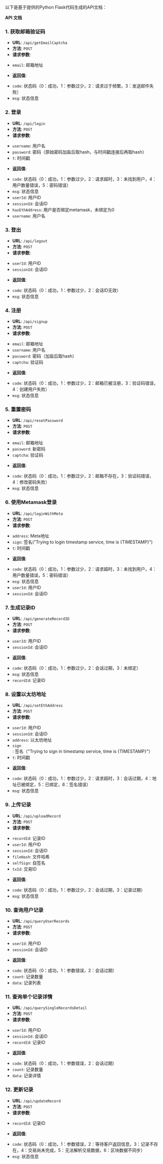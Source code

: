 以下是基于提供的Python Flask代码生成的API文档：

**API 文档**

### 1. 获取邮箱验证码

* **URL**: `/api/getEmailCaptcha`
* **方法**: `POST`
* **请求参数**:
 + `email`: 邮箱地址
* **返回值**:
 + `code`: 状态码（0：成功，1：参数过少，2：请求过于频繁，3：发送邮件失败）
 + `msg`: 状态信息

### 2. 登录

* **URL**: `/api/login`
* **方法**: `POST`
* **请求参数**:
 + `username`: 用户名
 + `password`: 密码（原始密码加盐后取hash，与时间戳连接后再取hash）
 + `t`: 时间戳
* **返回值**:
 + `code`: 状态码（0：成功，1：参数过少，2：请求超时，3：未找到用户，4：用户数量错误，5：密码错误）
 + `msg`: 状态信息
 + `userId`: 用户ID
 + `sessionId`: 会话ID
 + `hasEthAddress`: 用户是否绑定metamask，未绑定为0
 + `username`: 用户名

### 3. 登出

* **URL**: `/api/logout`
* **方法**: `POST`
* **请求参数**:
 + `userId`: 用户ID
 + `sessionId`: 会话ID
* **返回值**:
 + `code`: 状态码（0：成功，1：参数过少，2：会话ID无效）
 + `msg`: 状态信息

### 4. 注册

* **URL**: `/api/signup`
* **方法**: `POST`
* **请求参数**:
 + `email`: 邮箱地址
 + `username`: 用户名
 + `password`: 密码（加盐后取hash）
 + `captcha`: 验证码
* **返回值**:
 + `code`: 状态码（0：成功，1：参数过少，2：邮箱已被注册，3：验证码错误，4：创建用户失败）
 + `msg`: 状态信息

### 5. 重置密码

* **URL**: `/api/resetPassword`
* **方法**: `POST`
* **请求参数**:
 + `email`: 邮箱地址
 + `password`: 新密码
 + `captcha`: 验证码
* **返回值**:
 + `code`: 状态码（0：成功，1：参数过少，2：邮箱不存在，3：验证码错误，4：修改密码失败）
 + `msg`: 状态信息

### 6. 使用Metamask登录

* **URL**: `/api/loginWithMeta`
* **方法**: `POST`
* **请求参数**:
 + `address`: Meta地址
 + `sign`: 签名("Trying to login timestamp service, time is {TIMESTAMP}")
 + `t`: 时间戳
* **返回值**:
 + `code`: 状态码（0：成功，1：参数过少，2：请求超时，3：未找到用户，4：用户数量错误，5：密码错误）
 + `msg`: 状态信息
 + `userId`: 用户ID
 + `sessionId`: 会话ID

### 7. 生成记录ID

* **URL**: `/api/generateRecordID`
* **方法**: `POST`
* **请求参数**:
 + `userId`: 用户ID
 + `sessionId`: 会话ID
* **返回值**:
 + `code`: 状态码（0：成功，1：参数过少，2：会话过期，3：未绑定）
 + `msg`: 状态信息
 + `recordId`: 记录ID

### 8. 设置以太坊地址

* **URL**: `/api/setEthAddress`
* **方法**: `POST`
* **请求参数**:
 + `userId`: 用户ID
 + `sessionId`: 会话ID
 + `address`: 以太坊地址
 + `sign`: 签名（"Trying to sign in timestamp service, time is {TIMESTAMP}"）
 + `t`: 时间戳
* **返回值**:
 + `code`: 状态码（0：成功，1：参数过少，2：请求超时，3：会话过期，4：地址已被绑定，5：已绑定，6：签名错误）
 + `msg`: 状态信息

### 9. 上传记录

* **URL**: `/api/uploadRecord`
* **方法**: `POST`
* **请求参数**:
 + `recordId`: 记录ID
 + `userId`: 用户ID
 + `sessionId`: 会话ID
 + `fileHash`: 文件哈希
 + `selfSign`: 自签名
 + `txId`: 交易ID
* **返回值**:
 + `code`: 状态码（0：成功，1：参数过少，2：会话过期，3：记录过期）
 + `msg`: 状态信息

### 10. 查询用户记录

* **URL**: `/api/queryUserRecords`
* **方法**: `POST`
* **请求参数**:
 + `userId`: 用户ID
 + `sessionId`: 会话ID
* **返回值**:
 + `code`: 状态码（0：成功，1：参数错误，2：会话过期）
 + `count`: 记录数量
 + `data`: 记录列表

### 11. 查询单个记录详情

* **URL**: `/api/querySingleRecordsDetail`
* **方法**: `POST`
* **请求参数**:
 + `userId`: 用户ID
 + `sessionId`: 会话ID
 + `recordId`: 记录ID
* **返回值**:
 + `code`: 状态码（0：成功，1：参数错误，2：会话过期）
 + `count`: 记录数量
 + `data`: 记录详情

### 12. 更新记录

* **URL**: `/api/updateRecord`
* **方法**: `POST`
* **请求参数**:
 + `recordId`: 记录ID
* **返回值**:
 + `code`: 状态码（0：成功，1：参数错误，2：等待客户返回信息，3：记录不存在，4：交易尚未完成，5：无法解析交易数据，6：区块数据不同步）
 + `msg`: 状态信息